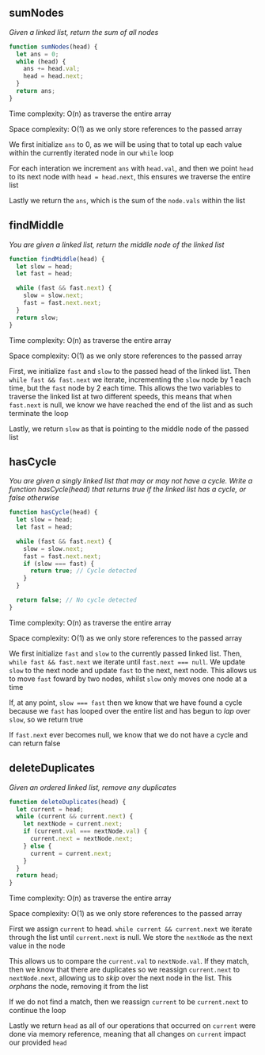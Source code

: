 ## sumNodes

_Given a linked list, return the sum of all nodes_

```JavaScript
function sumNodes(head) {
  let ans = 0;
  while (head) {
    ans += head.val;
    head = head.next;
  }
  return ans;
}

```

Time complexity: O(n) as traverse the entire array

Space complexity: O(1) as we only store references to the passed array

We first initialize `ans` to 0, as we will be using that to total up each value within the currently iterated node in our `while` loop

For each interation we increment `ans` with `head.val`, and then we point `head` to its next node with `head = head.next`, this ensures we traverse the entire list

Lastly we return the `ans`, which is the sum of the `node.vals` within the list

## findMiddle

_You are given a linked list, return the middle node of the linked list_

```JavaScript
function findMiddle(head) {
  let slow = head;
  let fast = head;

  while (fast && fast.next) {
    slow = slow.next;
    fast = fast.next.next;
  }
  return slow;
}
```

Time complexity: O(n) as traverse the entire array

Space complexity: O(1) as we only store references to the passed array

First, we initialize `fast` and `slow` to the passed head of the linked list. Then `while fast && fast.next` we iterate, incrementing the `slow` node by 1 each time, but the `fast` node by 2 each time. This allows the two variables to traverse the linked list at two different speeds, this means that when `fast.next` is null, we know we have reached the end of the list and as such terminate the loop

Lastly, we return `slow` as that is pointing to the middle node of the passed list

## hasCycle

_You are given a singly linked list that may or may not have a cycle. Write a function hasCycle(head) that returns true if the linked list has a cycle, or false otherwise_

```JavaScript
function hasCycle(head) {
  let slow = head;
  let fast = head;

  while (fast && fast.next) {
    slow = slow.next;
    fast = fast.next.next;
    if (slow === fast) {
      return true; // Cycle detected
    }
  }

  return false; // No cycle detected
}
```

Time complexity: O(n) as traverse the entire array

Space complexity: O(1) as we only store references to the passed array

We first initialize `fast` and `slow` to the currently passed linked list. Then, `while fast && fast.next` we iterate until `fast.next === null`. We update `slow` to the next node and update `fast` to the next, next node. This allows us to move `fast` foward by two nodes, whilst `slow` only moves one node at a time

If, at any point, `slow === fast` then we know that we have found a cycle because we `fast` has looped over the entire list and has begun to _lap_ over `slow`, so we return true

If `fast.next` ever becomes null, we know that we do not have a cycle and can return false

## deleteDuplicates

_Given an ordered linked list, remove any duplicates_

```JavaScript
function deleteDuplicates(head) {
  let current = head;
  while (current && current.next) {
    let nextNode = current.next;
    if (current.val === nextNode.val) {
      current.next = nextNode.next;
    } else {
      current = current.next;
    }
  }
  return head;
}
```

Time complexity: O(n) as traverse the entire array

Space complexity: O(1) as we only store references to the passed array

First we assign `current` to head. `while current && current.next` we iterate through the list until `current.next` is null. We store the `nextNode` as the next value in the node

This allows us to compare the `current.val` to `nextNode.val`. If they match, then we know that there are duplicates so we reassign `current.next` to `nextNode.next`, allowing us to _skip_ over the next node in the list. This _orphans_ the node, removing it from the list

If we do not find a match, then we reassign `current` to be `current.next` to continue the loop

Lastly we return `head` as all of our operations that occurred on `current` were done via memory reference, meaning that all changes on `current` impact our provided `head`

